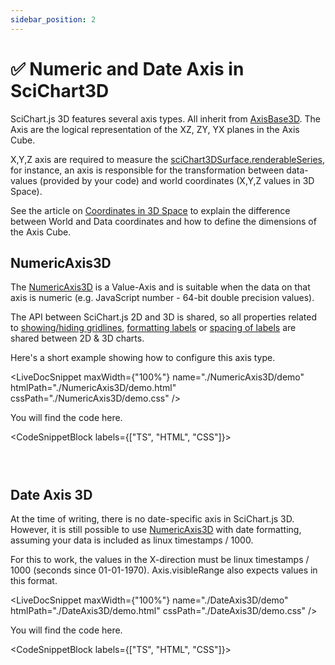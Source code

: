 ```yaml
---
sidebar_position: 2
---
```


# ✅ Numeric and Date Axis in SciChart3D

SciChart.js 3D features several axis types. All inherit from [AxisBase3D](https://www.scichart.com/documentation/js/current/typedoc/classes/axisbase3d.html). The Axis are the logical representation of the XZ, ZY, YX planes in the Axis Cube.

X,Y,Z axis are required to measure the [sciChart3DSurface.renderableSeries](https://www.scichart.com/documentation/js/current/typedoc/classes/scichart3dsurface.html#renderableseries), for instance, an axis is responsible for the transformation between data-values (provided by your code) and world coordinates (X,Y,Z values in 3D Space).

See the article on [Coordinates in 3D Space](/docs/3d-charts/scichart-3d-basics/coordinates-in-3d-space/index.md) to explain the difference between World and Data coordinates and how to define the dimensions of the Axis Cube.

NumericAxis3D
-------------

The [NumericAxis3D](https://www.scichart.com/documentation/js/current/typedoc/classes/numericaxis3d.html) is a Value-Axis and is suitable when the data on that axis is numeric (e.g. JavaScript number - 64-bit double precision values).

The API between SciChart.js 2D and 3D is shared, so all properties related to [showing/hiding gridlines](/docs/2d-charts/axis-api/axis-styling/visibility-of-axis-elements/index.md), [formatting labels](/docs/2d-charts/axis-api/axis-labels/label-provider-api-overview/index.md) or [spacing of labels](/docs/2d-charts/axis-api/axis-tick-label-interval/gridline-and-label-spacing-interval/index.md) are shared between 2D & 3D charts.

Here's a short example showing how to configure this axis type.

<LiveDocSnippet maxWidth={"100%"} name="./NumericAxis3D/demo" htmlPath="./NumericAxis3D/demo.html" cssPath="./NumericAxis3D/demo.css" />

You will find the code here.

<CodeSnippetBlock labels={["TS", "HTML", "CSS"]}>
```ts showLineNumbers file=./NumericAxis3D/demo.ts
```
```html showLineNumbers file=./NumericAxis3D/demo.html
```
```css showLineNumbers file=./NumericAxis3D/demo.css
```
</CodeSnippetBlock>

Date Axis 3D
------------

At the time of writing, there is no date-specific axis in SciChart.js 3D. However, it is still possible to use [NumericAxis3D](https://www.scichart.com/documentation/js/current/typedoc/classes/numericaxis3d.html) with date formatting, assuming your data is included as linux timestamps / 1000.

For this to work, the values in the X-direction must be linux timestamps / 1000 (seconds since 01-01-1970). Axis.visibleRange also expects values in this format.

<LiveDocSnippet maxWidth={"100%"} name="./DateAxis3D/demo" htmlPath="./DateAxis3D/demo.html" cssPath="./DateAxis3D/demo.css" />

You will find the code here.

<CodeSnippetBlock labels={["TS", "HTML", "CSS"]}>
```ts showLineNumbers file=./DateAxis3D/demo.ts
```
```html showLineNumbers file=./DateAxis3D/demo.html
```
```css showLineNumbers file=./DateAxis3D/demo.css
```
</CodeSnippetBlock>